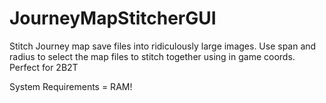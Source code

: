 # JourneyMapStitcherGUI

Stitch Journey map save files into ridiculously large images. Use span and radius to select the map files to stitch together using in game coords. Perfect for 2B2T

System Requirements = 
    RAM!